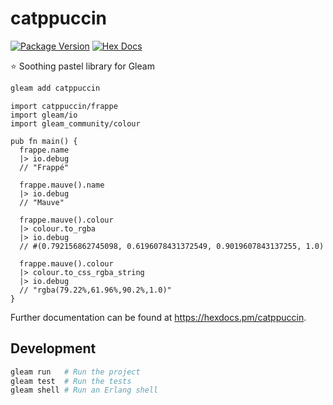 # catppuccin

[![Package Version](https://img.shields.io/hexpm/v/catppuccin)](https://hex.pm/packages/catppuccin)
[![Hex Docs](https://img.shields.io/badge/hex-docs-ffaff3)](https://hexdocs.pm/catppuccin/)

⭐️ Soothing pastel library for Gleam

```sh
gleam add catppuccin
```
```gleam
import catppuccin/frappe
import gleam/io
import gleam_community/colour

pub fn main() {
  frappe.name
  |> io.debug
  // "Frappé"

  frappe.mauve().name
  |> io.debug
  // "Mauve"

  frappe.mauve().colour
  |> colour.to_rgba
  |> io.debug
  // #(0.792156862745098, 0.6196078431372549, 0.9019607843137255, 1.0)

  frappe.mauve().colour
  |> colour.to_css_rgba_string
  |> io.debug
  // "rgba(79.22%,61.96%,90.2%,1.0)"
}
```

Further documentation can be found at <https://hexdocs.pm/catppuccin>.

## Development

```sh
gleam run   # Run the project
gleam test  # Run the tests
gleam shell # Run an Erlang shell
```
